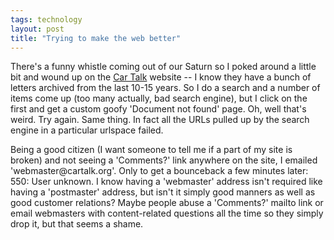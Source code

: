 ```yaml
---
tags: technology
layout: post
title: "Trying to make the web better"
---
```




There's a funny whistle coming out of our Saturn so I poked around a little bit and wound up on the <a href="http://www.cartalk.org/">Car Talk</a> website -- I know they have a bunch of letters archived from the last 10-15 years. So I do a search and a number of items come up (too many actually, bad search engine), but I click on the first and get a custom goofy 'Document not found' page. Oh, well that's weird. Try again. Same thing. In fact all the URLs pulled up by the search engine in a particular urlspace failed.

<p>Being a good citizen (I want someone to tell me if a part of my site is broken) and not seeing a 'Comments?' link anywhere on the site, I emailed 'webmaster@cartalk.org'. Only to get a bounceback a few minutes later: 550: User unknown. I know having a 'webmaster' address isn't required like having a 'postmaster' address, but isn't it simply good manners as well as good customer relations? Maybe people abuse a 'Comments?' mailto link or email webmasters with content-related questions all the time so they simply drop it, but that seems a shame.</p>


